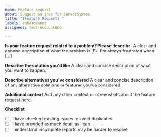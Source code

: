 ```yaml
---
name: Feature request
about: Suggest an idea for ServerSystem
title: "[Feature Request] "
labels: enhancement
assignees: Test-Account666

---
```


**Is your feature request related to a problem? Please describe.**
A clear and concise description of what the problem is. Ex. I'm always frustrated when [...]

**Describe the solution you'd like**
A clear and concise description of what you want to happen.

**Describe alternatives you've considered**
A clear and concise description of any alternative solutions or features you've considered.

**Additional context**
Add any other context or screenshots about the feature request here.

**Checklist**
- [ ] I have checked existing issues to avoid duplicates
- [ ] I have provided as much detail as I can
- [ ] I understand incomplete reports may be harder to resolve
